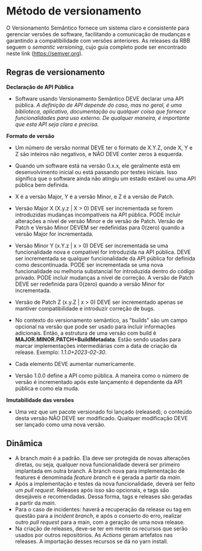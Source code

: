# Método de versionamento 

O Versionamento Semântico fornece um sistema claro e consistente para gerenciar versões de software, facilitando a comunicação de mudanças e garantindo a compatibilidade com versões anteriores. As releases da RBB seguem o _semantic versioning_, cujo guia completo pode ser encontrado neste link (https://semver.org). 


## Regras de versionamento

**Declaração de API Pública**
* Software usando Versionamento Semântico DEVE declarar uma API pública. _A definição de API depende do caso, mas no geral, é uma biblioteca, aplicativo, documentação ou qualquer coisa que fornece funcionalidades para uso externo. De qualquer maneira, é importante que esta API seja clara e precisa._

**Formato de versão**
* Um número de versão normal DEVE ter o formato de X.Y.Z, onde X, Y e Z são inteiros não negativos, e NÃO DEVE conter zeros à esquerda.
* Quando um software está na versão 0.x.x, ele geralmente está em desenvolvimento inicial ou está passando por testes iniciais. Isso significa que o software ainda não atingiu um estado estável ou uma API pública bem definida.
* X é a versão Major, Y é a versão Minor, e Z é a versão de Patch. 
* Versão Major X (X.y.z | X > 0) DEVE ser incrementada se forem introduzidas mudanças incompatíveis na API pública. PODE incluir alterações a nível de versão Minor e de versão de Patch. Versão de Patch e Versão Minor DEVEM ser redefinidas para 0(zero) quando a versão Major for incrementada.
* Versão Minor Y (x.Y.z | x > 0) DEVE ser incrementada se uma funcionalidade nova e compatível for introduzida na API pública. DEVE ser incrementada se qualquer funcionalidade da API pública for definida como descontinuada. PODE ser incrementada se uma nova funcionalidade ou melhoria substancial for introduzida dentro do código privado. PODE incluir mudanças a nível de correção. A versão de Patch DEVE ser redefinida para 0(zero) quando a versão Minor for incrementada.
* Versão de Patch Z (x.y.Z | x > 0) DEVE ser incrementado apenas se mantiver compatibilidade e introduzir correção de bugs.
* No contexto do versionamento semântico, as "builds" são um campo opcional na versão que pode ser usado para incluir informações adicionais. Então, a estrutura de uma versão com build é **MAJOR.MINOR.PATCH+BuildMetadata**. Estão sendo usadas para marcar implementações intermediárias com a data de criação da release. Exemplo: _1.1.0+2023-02-30_.

* Cada elemento DEVE aumentar numericamente.
* Versão 1.0.0 define a API como pública. A maneira como o número de versão é incrementado após este lançamento é dependente da API pública e como ela muda.

**Imutabilidade das versões**
* Uma vez que um pacote versionado foi lançado (released), o conteúdo desta versão NÃO DEVE ser modificado. Qualquer modificação DEVE ser lançado como uma nova versão.

## Dinâmica

* A branch _main_ é a padrão. Ela deve ser protegida de novas alterações diretas, ou seja, qualquer nova funcionalidade deverá ser primeiro implantada em outra branch. A branch nova para implementação de features é denominada _feature branch_ e é gerada a partir da _main_.
* Após a implementação e testes da nova funcionalidade, deverá ser feito um _pull request_. Releases após isso são opcionais, e tags são desejáveis e recomendadas. Dessa forma, tags e releases são geradas a partir da _main_.
* Para o caso de incidentes: haverá a recuperação da release ou tag em questão para a _incident branch_, e após o conserto do erro, realizar outro _pull request_ para a main, com a geração de uma nova release.
* Na criação de releases, deve-se ter em mente os recursos que serão usados por outros repositórios. As _Actions_ geram artefatos nas releases. A importação desses recursos se dá no yarn install.
